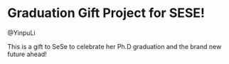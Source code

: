 # Graduation Gift Project for SESE!
@YinpuLi

This is a gift to SeSe to celebrate her Ph.D graduation and the brand new future ahead!
